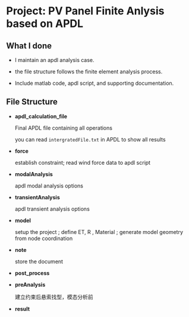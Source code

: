 # Project: PV Panel Finite Anlysis based on APDL

## What I done

* I maintain an apdl analysis case.

* the file structure follows the finite element analysis process. 

* Include matlab code, apdl script, and supporting documentation.

  

## File Structure

* **apdl_calculation_file**

  Final APDL file containing all operations

  you can read `intergratedFile.txt` in APDL to show all results

* **force**

  establish constraint; read wind force data to apdl script

* **modalAnalysis**

  apdl modal analysis options

* **transientAnalysis**

  apdl transient analysis options

* **model**

  setup the project ; define ET, R , Material ; generate model geometry from node coordination

* **note**

  store the document

* **post_process**

* **preAnalysis**

  建立约束后悬索找型，模态分析前

* **result**

